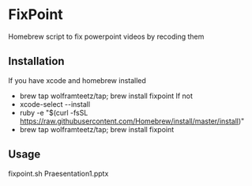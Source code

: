 # FixPoint
Homebrew script to fix powerpoint videos by recoding them

## Installation
If you have xcode and homebrew installed
- brew tap wolframteetz/tap; brew install fixpoint
If not
- xcode-select --install
- ruby -e "$(curl -fsSL https://raw.githubusercontent.com/Homebrew/install/master/install)"
- brew tap wolframteetz/tap; brew install fixpoint

## Usage
fixpoint.sh Praesentation1.pptx 
